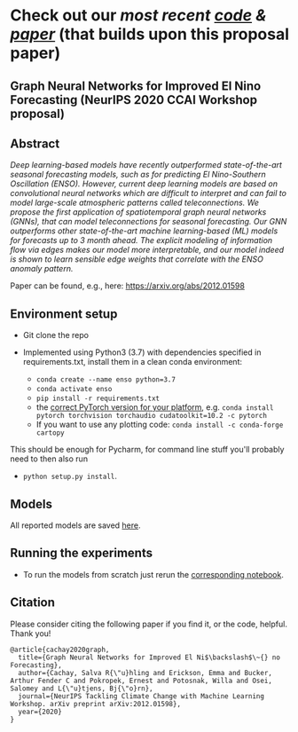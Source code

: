 # Check out our ***most recent [code](https://github.com/salvaRC/Graphino) & [paper](https://arxiv.org/abs/2104.05089)*** (that builds upon this proposal paper)

## Graph Neural Networks for Improved El Nino Forecasting (NeurIPS 2020 CCAI Workshop proposal)

## Abstract
*Deep learning-based models have recently outperformed state-of-the-art seasonal forecasting models, such as for predicting El Nino-Southern Oscillation (ENSO).
However, current deep learning models are based on convolutional neural networks which are difficult to interpret and can fail to model large-scale atmospheric patterns called teleconnections. We propose the first application of spatiotemporal graph neural networks (GNNs), that can model teleconnections for seasonal forecasting. Our GNN outperforms other state-of-the-art machine learning-based (ML) models for forecasts up to 3 month ahead. The explicit modeling of information flow via edges makes our model more interpretable, and our model indeed is shown to learn sensible edge weights that correlate with the ENSO anomaly pattern.*

Paper can be found, e.g., here: https://arxiv.org/abs/2012.01598
## Environment setup
- Git clone the repo 

- Implemented using Python3 (3.7) with dependencies specified in requirements.txt, install them in a clean conda environment: <br>
    - ``conda create --name enso python=3.7`` <br>
    - ``conda activate enso`` <br>
    - ``pip install -r requirements.txt``
    - the [correct PyTorch version for your platform](https://pytorch.org/get-started/locally/]), e.g. ``conda install pytorch torchvision torchaudio cudatoolkit=10.2 -c pytorch``
    - If you want to use any plotting code: ``conda install -c conda-forge cartopy``

This should be enough for Pycharm, for command line stuff you'll probably need to then also run

- ``python setup.py install``.


## Models
All reported models are saved [here](models).

## Running the experiments
- To run the models from scratch just rerun the [corresponding notebook](experiments.ipynb).

## Citation

Please consider citing the following paper if you find it, or the code, helpful. Thank you!

    @article{cachay2020graph,
      title={Graph Neural Networks for Improved El Ni$\backslash$\~{} no Forecasting},
      author={Cachay, Salva R{\"u}hling and Erickson, Emma and Bucker, Arthur Fender C and Pokropek, Ernest and Potosnak, Willa and Osei, Salomey and L{\"u}tjens, Bj{\"o}rn},
      journal={NeurIPS Tackling Climate Change with Machine Learning Workshop. arXiv preprint arXiv:2012.01598},
      year={2020}
    }
